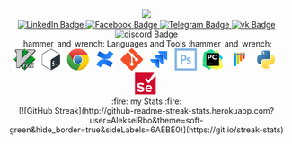 <div id="header" align="center">
<!--   <img src="https://media.giphy.com/media/M9gbBd9nbDrOTu1Mqx/giphy.gif" width="100"/> -->
  <img src="https://media.giphy.com/media/M4NykXxUE0HAcK7UJ6/giphy.gif" width="150"/>
      <div id="badges">
          <a href="https://www.linkedin.com/in/aleksei-rbo-8a357b271/">
              <img src="https://img.shields.io/badge/LinkedIn-black?style=for-the-badge&logo=linkedin&logoColor=white" alt="LinkedIn Badge"/>
          </a>
          <a href="https://www.facebook.com/profile.php?id=100086984721374">
              <img src="https://img.shields.io/badge/Facebook-black?style=for-the-badge&logo=facebook&logoColor=white" alt="Facebook Badge"/>
          </a>
          <a href="https://t.me/Aleksei_qa">
              <img src="https://img.shields.io/badge/Telegram-black?style=for-the-badge&logo=telegram&logoColor=white" alt="Telegram Badge"/>
          </a>
          <a href="https://vk.com/id596343232">
              <img src="https://img.shields.io/badge/VKontakte-black?style=for-the-badge&logo=vk&logoColor=white" alt="vk Badge"/>
          </a>
          <a href="https://discord.gg/JnEChbmD">
              <img src="https://img.shields.io/badge/Discord-black?style=for-the-badge&logo=discord&logoColor=white" alt="discord Badge"/>
          </a>
     </div>  
        <div>
            :hammer_and_wrench: Languages and Tools :hammer_and_wrench: 
        </div>
            <div>
                  <img src="https://raw.githubusercontent.com/devicons/devicon/1119b9f84c0290e0f0b38982099a2bd027a48bf1/icons/vim/vim-original.svg" title="Vim" alt="Vim" width="40"     height="40"/>&nbsp;
                  <img src="https://raw.githubusercontent.com/devicons/devicon/1119b9f84c0290e0f0b38982099a2bd027a48bf1/icons/bash/bash-original.svg" title="Bash" alt="Bash" width="40" height="40"/>&nbsp;
                  <img src="https://raw.githubusercontent.com/devicons/devicon/1119b9f84c0290e0f0b38982099a2bd027a48bf1/icons/chrome/chrome-original.svg" title="Google Chrome" alt="Google Chrome" width="40" height="40"/>&nbsp; 
                  <img src="https://raw.githubusercontent.com/devicons/devicon/1119b9f84c0290e0f0b38982099a2bd027a48bf1/icons/confluence/confluence-original.svg" title="Confluence" alt="Confluence" width="40" height="40"/>&nbsp; 
                  <img src="https://raw.githubusercontent.com/devicons/devicon/1119b9f84c0290e0f0b38982099a2bd027a48bf1/icons/git/git-plain.svg" title="Git" alt="Git" width="40" height="40"/>&nbsp;  
                  <img src="https://raw.githubusercontent.com/devicons/devicon/1119b9f84c0290e0f0b38982099a2bd027a48bf1/icons/jira/jira-original.svg" title="Jira" alt="Jira" width="40" height="40"/>&nbsp; 
                  <img src="https://raw.githubusercontent.com/devicons/devicon/1119b9f84c0290e0f0b38982099a2bd027a48bf1/icons/photoshop/photoshop-line.svg" title="Photoshop" alt="Photoshop" width="40" height="40"/>&nbsp; 
                  <img src="https://raw.githubusercontent.com/devicons/devicon/1119b9f84c0290e0f0b38982099a2bd027a48bf1/icons/pycharm/pycharm-original.svg" title="Pycharm" alt="Pycharm" width="40" height="40"/>&nbsp; 
                  <img src="https://raw.githubusercontent.com/devicons/devicon/1119b9f84c0290e0f0b38982099a2bd027a48bf1/icons/pytest/pytest-original.svg" title="Pytest" alt="Pytest" width="40" height="40"/>&nbsp; 
                  <img src="https://raw.githubusercontent.com/devicons/devicon/1119b9f84c0290e0f0b38982099a2bd027a48bf1/icons/python/python-original.svg" title="Python" alt="Python" width="40" height="40"/>&nbsp; 
                  <img src="https://raw.githubusercontent.com/devicons/devicon/1119b9f84c0290e0f0b38982099a2bd027a48bf1/icons/selenium/selenium-original.svg" title="Selenium" alt="Selenium" width="40" height="40"/>&nbsp   
            </div>
        <div>
              :fire: my Stats :fire:
        </div>
        <div>
              [![GitHub Streak](http://github-readme-streak-stats.herokuapp.com?user=AlekseiRbo&theme=soft-green&hide_border=true&sideLabels=6AEBE0)](https://git.io/streak-stats)
        </div>
  
  
     
</div>

